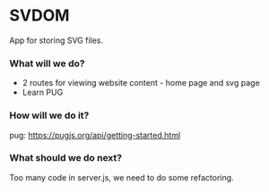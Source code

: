 # SVDOM

App for storing SVG files.

### What will we do?

- 2 routes for viewing website content - home page and svg page
- Learn PUG

### How will we do it?

pug:
https://pugjs.org/api/getting-started.html

### What should we do next?

Too many code in server.js, we need to do some refactoring.

